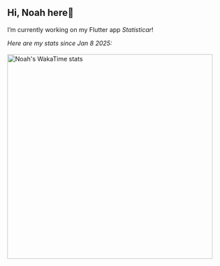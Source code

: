 ## Hi, Noah here👋
I’m currently working on my Flutter app *Statisticar*!

<i> Here are my stats since Jan 8 2025: </i> <br><br>
<img width="470" valign="top" align="center" src="https://github-readme-stats.vercel.app/api/wakatime?username=noahswf&layout=compact&theme=dark&hide_border=true&hide=other" alt="Noah's WakaTime stats">

<!--
**noah-swf/noah-swf** is a ✨ _special_ ✨ repository because its `README.md` (this file) appears on your GitHub profile.

Here are some ideas to get you started:

- 🔭 I’m currently working on ...
- 🌱 I’m currently learning ...
- 👯 I’m looking to collaborate on ...
- 🤔 I’m looking for help with ...
- 💬 Ask me about ...
- 📫 How to reach me: ...
- 😄 Pronouns: ...
- ⚡ Fun fact: ...
-->
